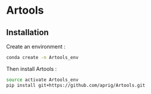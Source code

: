 # Artools



## Installation 
Create an environment :
```bash
conda create -n Artools_env
```


Then install Artools : 
```bash
source activate Artools_env
pip install git+https://github.com/aprig/Artools.git
```
